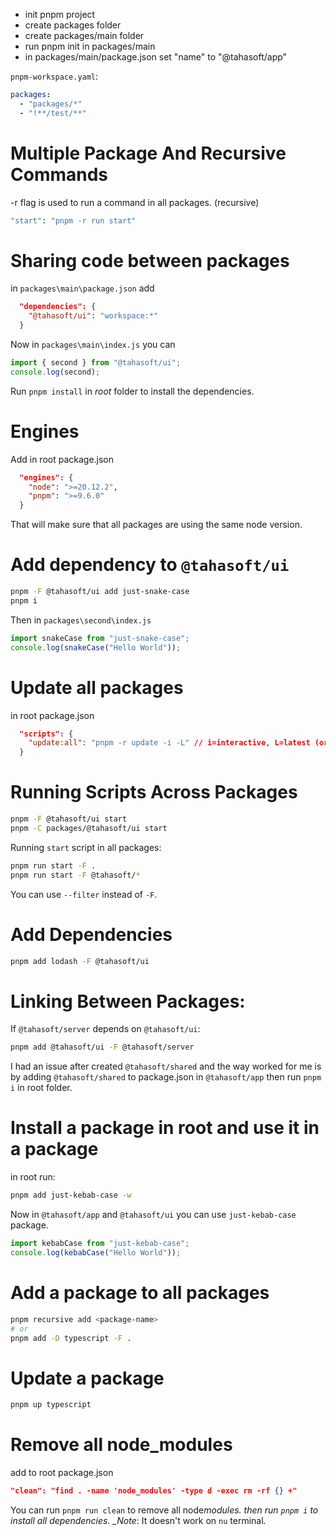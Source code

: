 - init pnpm project
- create packages folder
- create packages/main folder
- run pnpm init in packages/main
- in packages/main/package.json set "name" to "@tahasoft/app"

`pnpm-workspace.yaml`:

```yaml
packages:
  - "packages/*"
  - "!**/test/**"
```

# Multiple Package And Recursive Commands

-r flag is used to run a command in all packages. (recursive)

```bash
"start": "pnpm -r run start"
```

# Sharing code between packages

in `packages\main\package.json` add

```json
  "dependencies": {
    "@tahasoft/ui": "workspace:*"
  }
```

Now in `packages\main\index.js` you can

```ts
import { second } from "@tahasoft/ui";
console.log(second);
```

Run `pnpm install` in _root_ folder to install the dependencies.

# Engines

Add in root package.json

```json
  "engines": {
    "node": ">=20.12.2",
    "pnpm": ">=9.6.0"
  }
```

That will make sure that all packages are using the same node version.

# Add dependency to `@tahasoft/ui`

```bash
pnpm -F @tahasoft/ui add just-snake-case
pnpm i
```

Then in `packages\second\index.js`

```ts
import snakeCase from "just-snake-case";
console.log(snakeCase("Hello World"));
```

# Update all packages

in root package.json

```json
  "scripts": {
    "update:all": "pnpm -r update -i -L" // i=interactive, L=latest (or --latest)
  }
```

# Running Scripts Across Packages

```bash
pnpm -F @tahasoft/ui start
pnpm -C packages/@tahasoft/ui start
```

Running `start` script in all packages:

```bash
pnpm run start -F .
pnpm run start -F @tahasoft/*
```

You can use `--filter` instead of `-F`.

# Add Dependencies

```bash
pnpm add lodash -F @tahasoft/ui
```

# Linking Between Packages:

If `@tahasoft/server` depends on `@tahasoft/ui`:

```bash
pnpm add @tahasoft/ui -F @tahasoft/server
```

I had an issue after created `@tahasoft/shared` and the way worked for me is
by adding `@tahasoft/shared` to package.json in `@tahasoft/app`
then run `pnpm i` in root folder.

# Install a package in root and use it in a package

in root run:

```bash
pnpm add just-kebab-case -w
```

Now in `@tahasoft/app` and `@tahasoft/ui` you can use `just-kebab-case` package.

```ts
import kebabCase from "just-kebab-case";
console.log(kebabCase("Hello World"));
```

# Add a package to all packages

```bash
pnpm recursive add <package-name>
# or
pnpm add -D typescript -F .
```

# Update a package

```bash
pnpm up typescript
```

# Remove all node_modules

add to root package.json

```json
"clean": "find . -name 'node_modules' -type d -exec rm -rf {} +"
```

You can run `pnpm run clean` to remove all node*modules.
then run `pnpm i` to install all dependencies.
\_Note*: It doesn't work on `nu` terminal.
